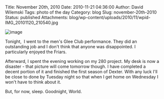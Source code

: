 Title: November 20th, 2010 
Date: 2010-11-21 04:36:00
Author: David Wilemski
Tags: photo of the day
Category: blog
Slug: november-20th-2010
Status: published
Attachments: blog/wp-content/uploads/2010/11/wpid-IMG_20101120_210540.jpg

![image](http://oromis.davidwilemski.com/blog/wp-content/uploads/2010/11/wpid-IMG_20101120_210540.jpg)

Tonight,  I went to the men's Glee Club performance. They did an
outstanding job and I don't think that anyone was disappointed. I
particularly enjoyed the Friars.

Afterward, I spent the evening working on my 280 project. My desk is now
a disaster - that picture will come tomorrow though. I have completed a
decent portion of it and finished the first season of Dexter. With any
luck I'll be close to done by Tuesday night so that when I get home on
Wednesday I won't have to think about it.

But, for now, sleep. Goodnight, World.
